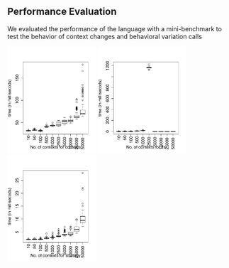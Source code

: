 ## Performance Evaluation

We evaluated the performance of the language with a mini-benchmark to test the behavior of context changes and behavioral variation calls

<img src="https://github.com/ncardozo/CopPerformanceEvaluation/blob/master/ContextTraits/context_traits/box_contexts.png" alt="context traits" width="200"/>    <img src="https://github.com/ncardozo/CopPerformanceEvaluation/blob/master/ContextTraits/context_traits/box_ifs.png" alt="ifs" width="200"/>    <img src="https://github.com/ncardozo/CopPerformanceEvaluation/blob/master/ContextTraits/context_traits/box_strategy.png" alt="strategy" width="200"/>
